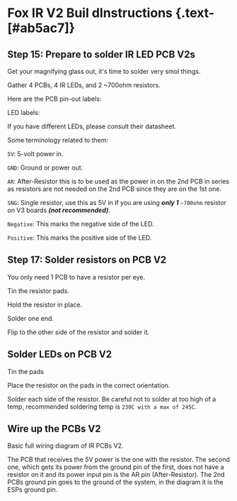 <script setup>
import ImageCard from '../../vue/images/ImageComponent.vue'
import { image_settings } from '../../static/image_settings'
</script>

# Fox IR V2 Buil dInstructions {.text-[#ab5ac7]}

## Step 15: Prepare to solder IR LED PCB V2s

Get your magnifying glass out, it's time to solder very smol things.

Gather 4 PCBs, 4 IR LEDs, and 2 ~700ohm resistors.

<ImageCard :options="image_settings.fox_ir_build_instructions_one"/>

Here are the PCB pin-out labels:

<ImageCard :options="image_settings.fox_ir_build_instructions_two"/>

LED labels:

<ImageCard :options="image_settings.fox_ir_build_instructions_three"/>

If you have different LEDs, please consult their datasheet.

Some terminology related to them:

`5V`: 5-volt power in.

`GND`: Ground or power out.

`AR`: After-Resistor this is to be used as the power in on the 2nd PCB in series as resistors are not needed on the 2nd PCB since they are on the 1st one.

`SNG`: Single resistor, use this as 5V in if you are using ***only 1*** `~700ohm` resistor on V3 boards ***(not recommended)***.

`Negative`: This marks the negative side of the LED.

`Positive`: This marks the positive side of the LED.

## Step 17: Solder resistors on PCB V2

You only need 1 PCB to have a resistor per eye.

<ImageCard :options="image_settings.fox_ir_build_instructions_four"/>

Tin the resistor pads.

<ImageCard :options="image_settings.fox_ir_build_instructions_five"/>

Hold the resistor in place.

<ImageCard :options="image_settings.fox_ir_build_instructions_six"/>

Solder one end.

<ImageCard :options="image_settings.fox_ir_build_instructions_seven"/>

Flip to the other side of the resistor and solder it.

<ImageCard :options="image_settings.fox_ir_build_instructions_eight"/>

## Solder LEDs on PCB V2

<ImageCard :options="image_settings.fox_ir_build_instructions_nine"/>

Tin the pads

<ImageCard :options="image_settings.fox_ir_build_instructions_ten"/>

Place the resistor on the pads in the correct orientation.

<ImageCard :options="image_settings.fox_ir_build_instructions_eleven"/>

Solder each side of the resistor. Be careful not to solder at too high of a temp, recommended soldering temp is `230C with a max of 245C`.

<ImageCard :options="image_settings.fox_ir_build_instructions_twelve"/>

## Wire up the PCBs V2

Basic full wiring diagram of IR PCBs V2.

<ImageCard :options="image_settings.fox_ir_build_instructions_thirteen"/>

The PCB that receives the 5V power is the one with the resistor. The second one, which gets its power from the ground pin of the first, does not have a resistor on it and its power input pin is the AR pin (After-Resistor). The 2nd PCBs ground pin goes to the ground of the system, in the diagram it is the ESPs ground pin.
